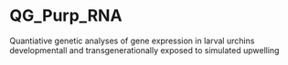 # QG_Purp_RNA
Quantiative genetic analyses of gene expression in larval urchins developmentall and transgenerationally exposed to simulated upwelling
